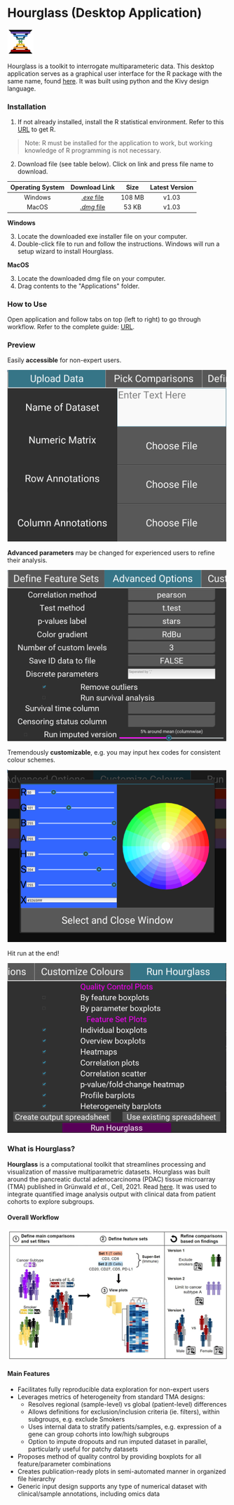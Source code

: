 # Hourglass (Desktop Application)

<img src="Logo/Hourglass_logo-removebg.png?raw=true" alt="Hourglass logo" width="60"></img>

Hourglass is a toolkit to interrogate multiparameteric data. This desktop application serves as a graphical user interface for the R package with the same name, found [here](https://github.com/kazeera/Hourglass/). It was built using python and the Kivy design language. 


### Installation

1. If not already installed, install the R statistical environment. Refer to this [URL](https://kazeera.github.io/Hourglass/installation.html) to get R.

> Note: R must be installed for the application to work, but working knowledge of R programming is not necessary. 

2. Download file (see table below). Click on link and press file name to download.

  | Operating System | Download Link | Size | Latest Version | 
  |:-:|:-:|:-:|:-:| 
  | Windows | [*.exe* file ](https://github.com/kazeera/Hourglass-interface/tree/main/Executables/Windows) | 108 MB | v1.03 | 
  | MacOS | [*.dmg* file ](https://github.com/kazeera/Hourglass-interface/tree/main/Executables/MacOS) | 53 KB | v1.03 | 

**Windows**  

3. Locate the downloaded exe installer file on your computer.
4. Double-click file to run and follow the instructions. Windows will run a setup wizard to install Hourglass.

**MacOS**  

3. Locate the downloaded dmg file on your computer.
4. Drag contents to the "Applications" folder.



### How to Use

Open application and follow tabs on top (left to right) to go through workflow. Refer to the complete guide: [URL](https://kazeera.github.io/Hourglass/how-to-use-the-desktop-application.html).

### Preview
Easily **accessible** for non-expert users.

<img src="ReadMe/upload_data.png?raw=true" width="500"></img>

**Advanced parameters** may be changed for experienced users to refine their analysis.

<img src="ReadMe/advanced_options.png?raw=true" width="500"></img>

Tremendously **customizable**, e.g. you may input hex codes for consistent colour schemes.

<img src="ReadMe/customize_colors.png?raw=true" width="500"></img>

Hit run at the end!

<img src="ReadMe/run_hourglass.png?raw=true" width="500"></img>


### What is Hourglass?
**Hourglass** is a computational toolkit that streamlines processing and visualization of massive multiparametric datasets. 
Hourglass was built around the pancreatic ductal adenocarcinoma (PDAC) tissue microarray (TMA) published in Grünwald *et al.*, Cell, 2021. Read [here](https://www.sciencedirect.com/science/article/pii/S0092867421011053?via%3Dihub). 
It was used to integrate quantified image analysis output with clinical data from patient cohorts to explore subgroups.

#### Overall Workflow
![](ReadMe/workflow.JPG?raw=true)

#### Main Features
- Facilitates fully reproducible data exploration for non-expert users
- Leverages metrics of heterogeneity from standard TMA designs:
  - Resolves regional (sample-level) vs global (patient-level) differences
  - Allows definitions for exclusion/inclusion criteria (ie. filters), within subgroups, e.g. exclude Smokers
  - Uses internal data to stratify patients/samples, e.g. expression of a gene can group cohorts into low/high subgroups
  - Option to impute dropouts and run imputed dataset in parallel, particularly useful for patchy datasets
- Proposes method of quality control by providing boxplots for all feature/parameter combinations
- Creates publication-ready plots in semi-automated manner in organized file hierarchy
- Generic input design supports any type of numerical dataset with clinical/sample annotations, including omics data

